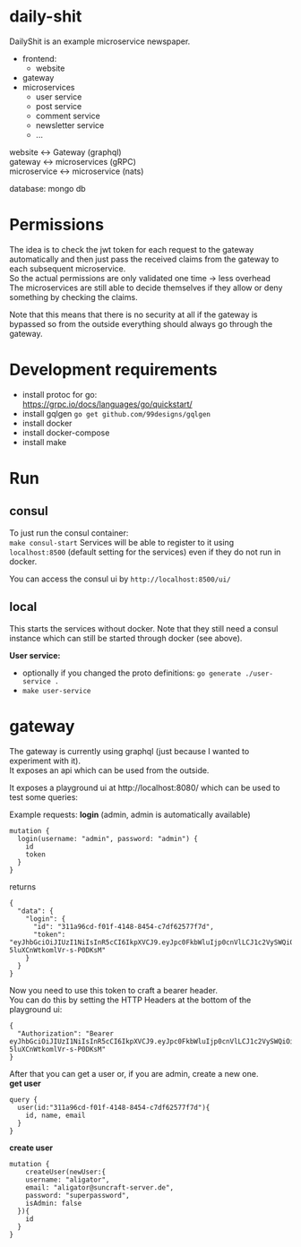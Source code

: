 # daily-shit
DailyShit is an example microservice newspaper.

* frontend:
    * website
* gateway
* microservices
    * user service
    * post service
    * comment service
    * newsletter service
    * ...
    
website <-> Gateway (graphql)  
gateway <-> microservices (gRPC)  
microservice <-> microservice (nats) 

database: mongo db

# Permissions

The idea is to check the jwt token for each request to the gateway automatically
and then just pass the received claims from the gateway to each subsequent microservice.  
So the actual permissions are only validated one time -> less overhead  
The microservices are still able to decide themselves if they allow or deny something
by checking the claims.

Note that this means that there is no security at all if the gateway is bypassed
so from the outside everything should always go through the gateway.

# Development requirements

* install protoc for go:  
https://grpc.io/docs/languages/go/quickstart/
* install gqlgen `go get github.com/99designs/gqlgen`
* install docker
* install docker-compose
* install make

# Run
## consul
To just run the consul container:  
`make consul-start` 
Services will be able to register to it using `localhost:8500` (default setting for the services) even if they do not run in docker.  

You can access the consul ui by `http://localhost:8500/ui/`

## local
This starts the services without docker. Note that they still need a consul instance which can still be started through docker (see above).  

__User service:__
* optionally if you changed the proto definitions: `go generate ./user-service .`   
* `make user-service`  

# gateway

The gateway is currently using graphql (just because I wanted to experiment with it).  
It exposes an api which can be used from the outside.

It exposes a playground ui at http://localhost:8080/ which can be used to test some queries:

Example requests:
__login__ (admin, admin is automatically available)
```
mutation {
  login(username: "admin", password: "admin") {
    id
    token
  }
}
```
returns  
```
{
  "data": {
    "login": {
      "id": "311a96cd-f01f-4148-8454-c7df62577f7d",
      "token": "eyJhbGciOiJIUzI1NiIsInR5cCI6IkpXVCJ9.eyJpc0FkbWluIjp0cnVlLCJ1c2VySWQiOiIzMTFhOTZjZC1mMDFmLTQxNDgtODQ1NC1jN2RmNjI1NzdmN2QiLCJleHBpcmVzIjoxNjAzMTM5MTIyfQ.IMPTE6RmGDIrLX56UQ7-5luXCnWtkomlVr-s-P0DKsM"
    }
  }
}
```

Now you need to use this token to craft a bearer header.   
You can do this by setting the HTTP Headers at the bottom of the playground ui:
```
{
  "Authorization": "Bearer eyJhbGciOiJIUzI1NiIsInR5cCI6IkpXVCJ9.eyJpc0FkbWluIjp0cnVlLCJ1c2VySWQiOiIzMTFhOTZjZC1mMDFmLTQxNDgtODQ1NC1jN2RmNjI1NzdmN2QiLCJleHBpcmVzIjoxNjAzMTM5MTIyfQ.IMPTE6RmGDIrLX56UQ7-5luXCnWtkomlVr-s-P0DKsM"
}
```

After that you can get a user or, if you are admin, create a new one.  
__get user__
```
query {
  user(id:"311a96cd-f01f-4148-8454-c7df62577f7d"){
    id, name, email
  }
}
```

__create user__
```
mutation {
 	createUser(newUser:{
    username: "aligator",
    email: "aligator@suncraft-server.de",
    password: "superpassword",
    isAdmin: false
  }){
    id
  }
}
```
